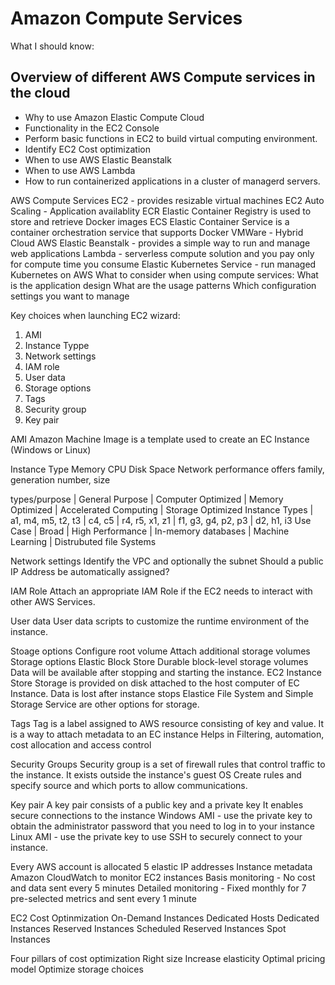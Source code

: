 # Amazon Compute Services
What I should know:

## Overview of different AWS Compute services in the cloud
+ Why to use Amazon Elastic Compute Cloud
+ Functionality in the EC2 Console
+ Perform basic functions in EC2 to build virtual computing environment.
+ Identify EC2 Cost optimization
+ When to use AWS Elastic Beanstalk
+ When to use AWS Lambda
+ How to run containerized applications in a cluster of managerd servers.

AWS Compute Services
EC2 - provides resizable virtual machines
EC2 Auto Scaling - Application availablity
ECR Elastic Container Registry is used to store and retrieve Docker images
ECS Elastic Container Service is a container orchestration service that supports Docker
VMWare - Hybrid Cloud
AWS Elastic Beanstalk - provides a simple way to run and manage web applications
Lambda - serverless compute solution and you pay only for compute time you consume
Elastic Kubernetes Service - run managed Kubernetes on AWS
What to consider when using compute services:
What is the application design
What are the usage patterns
Which configuration settings you want to manage

Key choices when launching EC2 wizard:
1. AMI
2. Instance Typpe
3. Network settings
4. IAM role
5. User data
6. Storage options
7. Tags
8. Security group
9. Key pair

AMI
Amazon Machine Image is a template used to create an EC Instance (Windows or Linux)

Instance Type
Memory
CPU
Disk Space
Network performance
offers family, generation number, size

types/purpose | General Purpose | Computer Optimized | Memory Optimized | Accelerated Computing | Storage Optimized
Instance Types | a1, m4, m5, t2, t3 | c4, c5 | r4, r5, x1, z1 | f1, g3, g4, p2, p3 | d2, h1, i3
Use Case | Broad | High Performance | In-memory databases | Machine Learning | Distrubuted file Systems

Network settings
Identify the VPC and optionally the subnet
Should a public IP Address be automatically assigned?

IAM Role
Attach an appropriate IAM Role if the EC2 needs to interact with other AWS Services.

User data
User data scripts to customize the runtime environment of the instance.

Stoage options
Configure root volume
Attach additional storage volumes
Storage options
Elastic Block Store
	Durable block-level storage volumes
	Data will be available after stopping and starting the instance.
EC2 Instance Store
	Storage is provided on disk attached to the host computer of EC Instance.
	Data is lost after instance stops
Elastice File System and Simple Storage Service are other options for storage.

Tags
Tag is a label assigned to AWS resource consisting of key and value.
It is a way to attach metadata to an EC instance
Helps in Filtering, automation, cost allocation and access control

Security Groups
Security group is a set of firewall rules that control traffic to the instance.
It exists outside the instance's guest OS
Create rules and specify source and which ports to allow communications.

Key pair
A key pair consists of a public key and a private key
It enables secure connections to the instance
Windows AMI - use the private key to obtain the administrator password that you need to log in to your instance
Linux AMI - use the private key to use SSH to securely connect to your instance.

Every AWS account is allocated 5 elastic IP addresses
Instance metadata 
Amazon CloudWatch to monitor EC2 instances
	Basis monitoring - No cost and data sent every 5 minutes
	Detailed monitoring - Fixed monthly for 7 pre-selected metrics and sent every 1 minute

EC2 Cost Optinmization
On-Demand Instances
Dedicated Hosts
Dedicated Instances
Reserved Instances
Scheduled Reserved Instances
Spot Instances

Four pillars of cost optimization
Right size
Increase elasticity
Optimal pricing model
Optimize storage choices


